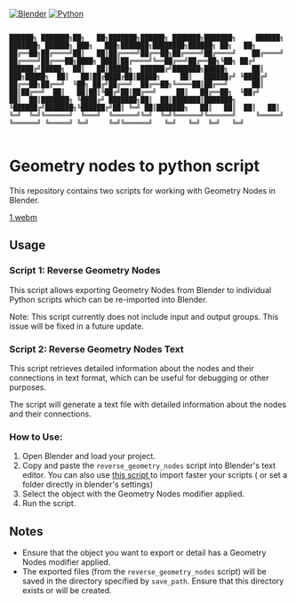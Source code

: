 [![Blender](https://img.shields.io/badge/Blender-4.2-orange.svg)](https://www.blender.org/download/releases/4-2/)
[![Python](https://img.shields.io/badge/Python-3.11.7-blue.svg)](https://www.python.org/downloads/release/python-3117/)
```

██████╗ ███████╗██╗   ██╗███████╗██████╗ ███████╗███████╗     ██████╗ ███████╗ ██████╗ ███╗   ███╗███████╗████████╗██████╗ ██╗   ██╗
██╔══██╗██╔════╝██║   ██║██╔════╝██╔══██╗██╔════╝██╔════╝    ██╔════╝ ██╔════╝██╔═══██╗████╗ ████║██╔════╝╚══██╔══╝██╔══██╗╚██╗ ██╔╝
██████╔╝█████╗  ██║   ██║█████╗  ██████╔╝███████╗█████╗      ██║  ███╗█████╗  ██║   ██║██╔████╔██║█████╗     ██║   ██████╔╝ ╚████╔╝ 
██╔══██╗██╔══╝  ╚██╗ ██╔╝██╔══╝  ██╔══██╗╚════██║██╔══╝      ██║   ██║██╔══╝  ██║   ██║██║╚██╔╝██║██╔══╝     ██║   ██╔══██╗  ╚██╔╝  
██║  ██║███████╗ ╚████╔╝ ███████╗██║  ██║███████║███████╗    ╚██████╔╝███████╗╚██████╔╝██║ ╚═╝ ██║███████╗   ██║   ██║  ██║   ██║   
╚═╝  ╚═╝╚══════╝  ╚═══╝  ╚══════╝╚═╝  ╚═╝╚══════╝╚══════╝     ╚═════╝ ╚══════╝ ╚═════╝ ╚═╝     ╚═╝╚══════╝   ╚═╝   ╚═╝  ╚═╝   ╚═╝   
                                                                                                                                    
```

# Geometry nodes to python script

This repository contains two scripts for working with Geometry Nodes in Blender.


[1.webm](https://github.com/user-attachments/assets/4f6bca3d-835e-4a19-82c7-56d2fa2d9c57)


## Usage

### Script 1: Reverse Geometry Nodes

This script allows exporting Geometry Nodes from Blender to individual Python scripts which can be re-imported into Blender.

Note: This script currently does not include input and output groups. This issue will be fixed in a future update.

### Script 2: Reverse Geometry Nodes Text

This script retrieves detailed information about the nodes and their connections in text format, which can be useful for debugging or other purposes.

The script will generate a text file with detailed information about the nodes and their connections.

### How to Use:

1. Open Blender and load your project.
2. Copy and paste the `reverse_geometry_nodes` script into Blender's text editor.
    You can also use [this script ](https://github.com/SECRET-GUEST/animation/tree/blender/IMPORT%20EXPORT/IMPORT/3D%20FILES/batchloader) to import faster your scripts ( or set a folder directly in blender's settings) 
3. Select the object with the Geometry Nodes modifier applied.
4. Run the script.

## Notes

- Ensure that the object you want to export or detail has a Geometry Nodes modifier applied.
- The exported files (from the `reverse_geometry_nodes` script) will be saved in the directory specified by `save_path`. Ensure that this directory exists or will be created.
